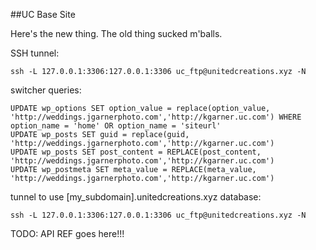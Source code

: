 ##UC Base Site

Here's the new thing. The old thing sucked m'balls.

SSH tunnel:
```
ssh -L 127.0.0.1:3306:127.0.0.1:3306 uc_ftp@unitedcreations.xyz -N
```

switcher queries:
```
UPDATE wp_options SET option_value = replace(option_value, 'http://weddings.jgarnerphoto.com','http://kgarner.uc.com') WHERE option_name = 'home' OR option_name = 'siteurl'
UPDATE wp_posts SET guid = replace(guid, 'http://weddings.jgarnerphoto.com','http://kgarner.uc.com')
UPDATE wp_posts SET post_content = REPLACE(post_content, 'http://weddings.jgarnerphoto.com','http://kgarner.uc.com')
UPDATE wp_postmeta SET meta_value = REPLACE(meta_value, 'http://weddings.jgarnerphoto.com','http://kgarner.uc.com')
```


tunnel to use [my_subdomain].unitedcreations.xyz database:
```
ssh -L 127.0.0.1:3306:127.0.0.1:3306 uc_ftp@unitedcreations.xyz -N
```


TODO: API REF goes here!!!
